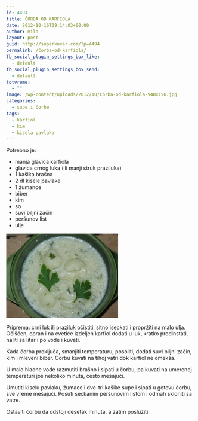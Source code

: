 ```yaml
---
id: 4494
title: ČORBA OD KARFIOLA
date: 2012-10-16T09:14:03+00:00
author: mila
layout: post
guid: http://superkuvar.com/?p=4494
permalink: /čorba-od-karfiola/
fb_social_plugin_settings_box_like:
  - default
fb_social_plugin_settings_box_send:
  - default
totvreme:
  - ""
image: /wp-content/uploads/2012/10/Corba-od-karfiola-940x198.jpg
categories:
  - supe i čorbe
tags:
  - karfiol
  - kim
  - kisela pavlaka
---
```

Potrebno je:

  * manja glavica karfiola
  * glavica crnog luka (ili manji struk praziluka)
  * 1 kašika brašna
  * 2 dl kisele pavlake
  * 1 žumance
  * biber
  * kim
  * so
  * suvi biljni začin
  * peršunov list
  * ulje

<img class="alignnone size-medium wp-image-4495" title="Corba od karfiola" src="/wp-content/uploads/2012/10/Corba-od-karfiola-300x225.jpg" alt="" width="300" height="225" /> 

Priprema: crni luk ili praziluk očistiti, sitno iseckati i propržiti na malo ulja. Očišćen, opran i na cvetiće izdeljen karfiol dodati u luk, kratko prodinstati, naliti sa litar i po vode i kuvati.

Kada čorba proključa, smanjiti temperaturu, posoliti, dodati suvi biljni začin, kim i mleveni biber. Čorbu kuvati na tihoj vatri dok karfiol ne omekša.

U malo hladne vode razmutiti brašno i sipati u čorbu, pa kuvati na umerenoj temperaturi još nekoliko minuta, često mešajući.

Umutiti kiselu pavlaku, žumace i dve-tri kašike supe i sipati u gotovu čorbu, sve vreme mešajući. Posuti seckanim peršunovim listom i odmah skloniti sa vatre.

Ostaviti čorbu da odstoji desetak minuta, a zatim poslužiti.